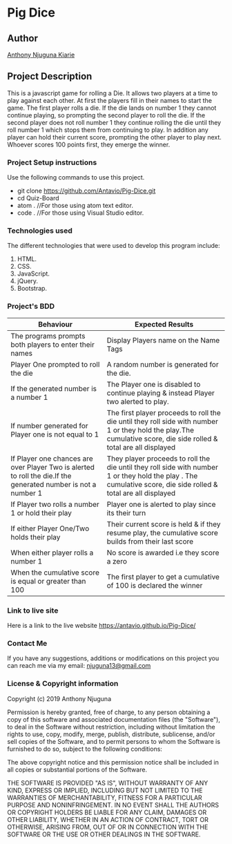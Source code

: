 # Pig Dice

## Author
[Anthony Njuguna Kiarie](https://github.com/Antavio)

## Project Description
This is a javascript game for rolling a Die. It allows two players at a time to play against each other. At first the players fill in their names to start the game. The first player rolls a die. If the die lands on number 1 they cannot continue playing, so prompting the second player to roll the die. If the second player does not roll number 1 they continue rolling the die until they roll number 1 which stops them from continuing to play. In addition any player can hold their current score, prompting the other player to play next. Whoever scores 100 points first, they emerge the winner.

### Project Setup instructions
Use the following commands to use this project.
- git clone https://github.com/Antavio/Pig-Dice.git
- cd Quiz-Board
- atom .  //For those using atom text editor.
- code .  //For those using Visual Studio editor.

### Technologies used
The different technologies that were used to develop this program include:
1. HTML.
2. CSS.
3. JavaScript.
4. jQuery.
5. Bootstrap.

### Project's BDD
|Behaviour   |Expected Results   |
|---|---|
|The programs prompts both players to enter their names| Display Players name on the Name Tags  |
|Player One prompted to roll the die   |A random number is generated for the die.  |
|If the generated number is a number 1 | The Player one is disabled to continue playing & instead Player two alerted to play.|
|If number generated for Player one is not equal to 1   |The first player proceeds to roll the die until they roll side with number 1 or they hold the play.The cumulative score, die side rolled & total are all displayed|
|If Player one chances are over Player Two is alerted to roll the die.If the generated number is not a number 1   |They player proceeds to roll the die until they roll side with number 1 or they hold the play . The cumulative score, die side rolled & total are all displayed   |
| If Player two rolls a number 1 or hold their play  | Player one is alerted to play since its their turn   |
|If either Player One/Two holds their play   |Their current score is held & if they resume play, the cumulative score builds from their last score|
| When either player rolls a number 1  | No score is awarded i.e they score a zero|
| When the cumulative score is equal or greater than 100  |The first player to get a cumulative of 100 is declared the winner|

### Link to live site
Here is a link to the live website https://antavio.github.io/Pig-Dice/

### Contact Me
If you have any suggestions, additions or modifications on this project you can reach me via my email: njuguna13@gmail.com

### License  & Copyright information
Copyright (c) 2019 Anthony Njuguna

Permission is hereby granted, free of charge, to any person obtaining a copy
of this software and associated documentation files (the "Software"), to deal
in the Software without restriction, including without limitation the rights
to use, copy, modify, merge, publish, distribute, sublicense, and/or sell
copies of the Software, and to permit persons to whom the Software is
furnished to do so, subject to the following conditions:

The above copyright notice and this permission notice shall be included in all
copies or substantial portions of the Software.

THE SOFTWARE IS PROVIDED "AS IS", WITHOUT WARRANTY OF ANY KIND, EXPRESS OR
IMPLIED, INCLUDING BUT NOT LIMITED TO THE WARRANTIES OF MERCHANTABILITY,
FITNESS FOR A PARTICULAR PURPOSE AND NONINFRINGEMENT. IN NO EVENT SHALL THE
AUTHORS OR COPYRIGHT HOLDERS BE LIABLE FOR ANY CLAIM, DAMAGES OR OTHER
LIABILITY, WHETHER IN AN ACTION OF CONTRACT, TORT OR OTHERWISE, ARISING FROM,
OUT OF OR IN CONNECTION WITH THE SOFTWARE OR THE USE OR OTHER DEALINGS IN THE
SOFTWARE.
